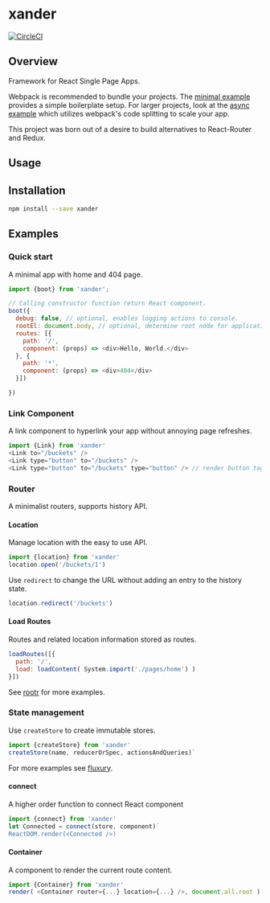 # xander

[![CircleCI](https://circleci.com/gh/formula/xander.svg?style=svg)](https://circleci.com/gh/formula/xander)

## Overview

Framework for React Single Page Apps.

Webpack is recommended to bundle your projects. The [minimal example](./examples/minimal) provides a simple boilerplate setup. For larger projects, look at the [async example](./examples/async) which utilizes webpack's code splitting to scale your app.

This project was born out of a desire to build 
alternatives to React-Router and Redux.

## Usage

## Installation

```sh
npm install --save xander
```
## Examples
### Quick start

A minimal app with home and 404 page.

```js
import {boot} from 'xander';

// Calling constructor function return React component.
boot({
  debug: false, // optional, enables logging actions to console.
  rootEl: document.body, // optional, determine root node for application.
  routes: [{
    path: '/',
    component: (props) => <div>Hello, World.</div> 
  }, {
    path: '*',
    component: (props) => <div>404</div>
  }])

})
```

### Link Component

A link component to hyperlink your app without annoying page refreshes.

```js
import {Link} from 'xander'
<Link to="/buckets" />
<Link type="button" to="/buckets" />
<Link type="button" to="/buckets" type="button" /> // render button tag instead of a
```

### Router

A minimalist routers, supports history API.

#### Location

Manage location with the easy to use API.

```js
import {location} from 'xander'
location.open('/buckets/1')
```
Use `redirect` to change the URL without adding an entry to the history state.
```js
location.redirect('/buckets')
```

#### Load Routes 

Routes and related location information stored as routes.

```js
loadRoutes([{
  path: '/',
  load: loadContent( System.import('./pages/home') )
}])
```


See [rootr](https://github.com/formula/rootr) for more examples.

### State management

Use `createStore` to create immutable stores.

```js
import {createStore} from 'xander'
createStore(name, reducerOrSpec, actionsAndQueries)`
```

For more examples see [fluxury](https://github.com/formula/fluxury).

#### connect ####

A higher order function to connect React component

```js
import {connect} from 'xander'
let Connected = connect(store, component)`
ReactDOM.render(<Connected />)
```

#### Container ####

A component to render the current route content.

```js
import {Container} from 'xander'
render( <Container router={...} location={...} />, document.all.root )
```

